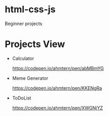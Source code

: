 # html-css-js
 Beginner projects
# Projects View

- Calculator
  
  https://codepen.io/ahmtern/pen/abMBmYG

- Meme Generator

  https://codepen.io/ahmtern/pen/KKENgRa

- ToDoList

  https://codepen.io/ahmtern/pen/XWGNjYZ
